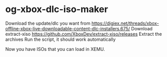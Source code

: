 # og-xbox-dlc-iso-maker

Download the update/dlc you want from https://digiex.net/threads/xbox-offline-xbox-live-downloadable-content-dlc-installers.675/
Download extract-xiso https://github.com/XboxDev/extract-xiso/releases
Extract the archives
Run the script, it should work automatically

Now you have ISOs that you can load in XEMU.
